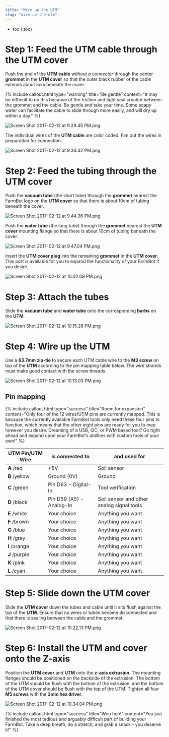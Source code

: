 ```yaml
---
title: "Wire up the UTM"
slug: "wire-up-the-utm"
---
```


* toc
{:toc}

# Step 1: Feed the UTM cable through the UTM cover
Push the end of the **UTM cable** *without a connector* through the center **grommet** in the **UTM cover** so that the outer black rubber of the cable extends about 5cm beneath the cover.

{%
include callout.html
type="warning"
title="Be gentle"
content="It may be difficult to do this because of the friction and tight seal created between the grommet and the cable. Be gentle and take your time. Some soapy water can facilitate the cable to slide through more easily, and will dry up within a day."
%}



![Screen Shot 2017-02-12 at 9.29.45 PM.png](Screen_Shot_2017-02-12_at_9.29.45_PM.png)

The individual wires of the **UTM cable** are color coded. Fan out the wires in preparation for connection.

![Screen Shot 2017-02-12 at 9.34.42 PM.png](Screen_Shot_2017-02-12_at_9.34.42_PM.png)

# Step 2: Feed the tubing through the UTM cover
Push the **vacuum tube** (the short tube) through the **grommet** nearest the FarmBot logo on the **UTM cover** so that there is about 10cm of tubing beneath the cover.

![Screen Shot 2017-02-12 at 9.44.36 PM.png](Screen_Shot_2017-02-12_at_9.44.36_PM.png)

Push the **water tube** (the long tube) through the **grommet** nearest the **UTM cover** mounting flange so that there is about 10cm of tubing beneath the cover.

![Screen Shot 2017-02-12 at 9.47.04 PM.png](Screen_Shot_2017-02-12_at_9.47.04_PM.png)

Insert the **UTM cover plug** into the remaining **grommet** in the **UTM cover**. This port is available for you to expand the functionality of your FarmBot if you desire.

![Screen Shot 2017-02-12 at 10.02.09 PM.png](Screen_Shot_2017-02-12_at_10.02.09_PM.png)

# Step 3: Attach the tubes
Slide the **vacuum tube** and **water tube** onto the corresponding **barbs** on the **UTM**.

![Screen Shot 2017-02-12 at 10.15.26 PM.png](Screen_Shot_2017-02-12_at_10.15.26_PM.png)

# Step 4: Wire up the UTM
Use a **63.7mm zip-tie** to secure each UTM cable wire to the **M3 screw** on top of the **UTM** according to the pin mapping table below. The wire strands must make good contact with the screw threads.

![Screen Shot 2017-02-12 at 10.13.03 PM.png](Screen_Shot_2017-02-12_at_10.13.03_PM.png)

## Pin mapping

{%
include callout.html
type="success"
title="Room for expansion"
content="Only four of the 12 wires/UTM pins are currently mapped. This is because the currently available FarmBot tools only need these four pins to function, which means that the other eight pins are ready for you to map however you desire. Dreaming of a USB, I2C, or PWM based tool? Go right ahead and expand upon your FarmBot's abilities with custom tools of your own!"
%}



|UTM Pin/UTM Wire              |is connected to               |and used for                  |
|------------------------------|------------------------------|------------------------------|
|**A** /<span class="cable-color red">red</span>|+5V                           |Soil sensor
|**B** /<span class="cable-color yellow">yellow</span>|Ground (0V)                   |Ground
|**C** /<span class="cable-color green">green</span>|Pin D63 - Digital-In          |Tool verification
|**D** /<span class="cable-color black">black</span>|Pin D59 (A5) - Analog-In      |Soil sensor and other analog signal tools
|**E** /<span class="cable-color white">white</span>|Your choice                   |Anything you want
|**F** /<span class="cable-color brown">brown</span>|Your choice                   |Anything you want
|**G** /<span class="cable-color blue">blue</span>|Your choice                   |Anything you want
|**H** /<span class="cable-color grey">grey</span>|Your choice                   |Anything you want
|**I** /<span class="cable-color orange">orange</span>|Your choice                   |Anything you want
|**J** /<span class="cable-color purple">purple</span>|Your choice                   |Anything you want
|**K** /<span class="cable-color pink">pink</span>|Your choice                   |Anything you want
|**L** /<span class="cable-color cyan">cyan</span>|Your choice                   |Anything you want

# Step 5: Slide down the UTM cover
Slide the **UTM cover** down the tubes and cable until it sits flush against the top of the **UTM**. Ensure that no wires or tubes become disconnected and that there is sealing between the cable and the grommet.

![Screen Shot 2017-02-12 at 10.22.13 PM.png](Screen_Shot_2017-02-12_at_10.22.13_PM.png)

# Step 6: Install the UTM and cover onto the Z-axis
Position the **UTM cover** and **UTM** onto the **z-axis extrusion**. The mounting flanges should be positioned on the backside of the extrusion. The bottom of the UTM should be flush with the bottom of the extrusion, and the bottom of the UTM cover should be flush with the top of the UTM. Tighten all four **M5 screws** with the **3mm hex driver**.

![Screen Shot 2017-02-12 at 10.34.04 PM.png](Screen_Shot_2017-02-12_at_10.34.04_PM.png)



{%
include callout.html
type="success"
title="Woo hoo!"
content="You just finished the most tedious and arguably difficult part of building your FarmBot. Take a deep breath, do a stretch, and grab a snack - you deserve it!"
%}

